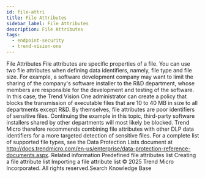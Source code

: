 ```yaml
---
id: file-attri
title: File Attributes
sidebar_label: File Attributes
description: File Attributes
tags:
  - endpoint-security
  - trend-vision-one
---
```


 File Attributes File attributes are specific properties of a file. You can use two file attributes when defining data identifiers, namely, file type and file size. For example, a software development company may want to limit the sharing of the company's software installer to the R&D department, whose members are responsible for the development and testing of the software. In this case, the Trend Vision One administrator can create a policy that blocks the transmission of executable files that are 10 to 40 MB in size to all departments except R&D. By themselves, file attributes are poor identifiers of sensitive files. Continuing the example in this topic, third-party software installers shared by other departments will most likely be blocked. Trend Micro therefore recommends combining file attributes with other DLP data identifiers for a more targeted detection of sensitive files. For a complete list of supported file types, see the Data Protection Lists document at http://docs.trendmicro.com/en-us/enterprise/data-protection-reference-documents.aspx. Related information Predefined file attributes list Creating a file attribute list Importing a file attribute list © 2025 Trend Micro Incorporated. All rights reserved.Search Knowledge Base